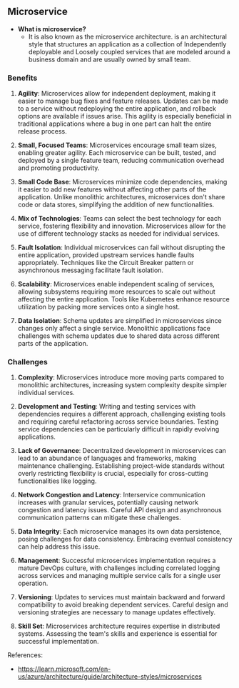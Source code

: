 ## Microservice

- **What is microservice?**
  - It is also known as the microservice architecture. is an architectural style that structures an application as a collection of Independently deployable and Loosely coupled services that are modeled around a business domain and are usually owned by small team.

 ### Benefits

1. **Agility**: Microservices allow for independent deployment, making it easier to manage bug fixes and feature releases. Updates can be made to a service without redeploying the entire application, and rollback options are available if issues arise. This agility is especially beneficial in traditional applications where a bug in one part can halt the entire release process.

2. **Small, Focused Teams**: Microservices encourage small team sizes, enabling greater agility. Each microservice can be built, tested, and deployed by a single feature team, reducing communication overhead and promoting productivity.

3. **Small Code Base**: Microservices minimize code dependencies, making it easier to add new features without affecting other parts of the application. Unlike monolithic architectures, microservices don't share code or data stores, simplifying the addition of new functionalities.

4. **Mix of Technologies**: Teams can select the best technology for each service, fostering flexibility and innovation. Microservices allow for the use of different technology stacks as needed for individual services.

5. **Fault Isolation**: Individual microservices can fail without disrupting the entire application, provided upstream services handle faults appropriately. Techniques like the Circuit Breaker pattern or asynchronous messaging facilitate fault isolation.

6. **Scalability**: Microservices enable independent scaling of services, allowing subsystems requiring more resources to scale out without affecting the entire application. Tools like Kubernetes enhance resource utilization by packing more services onto a single host.

7. **Data Isolation**: Schema updates are simplified in microservices since changes only affect a single service. Monolithic applications face challenges with schema updates due to shared data across different parts of the application.

### Challenges

1. **Complexity**: Microservices introduce more moving parts compared to monolithic architectures, increasing system complexity despite simpler individual services.

2. **Development and Testing**: Writing and testing services with dependencies requires a different approach, challenging existing tools and requiring careful refactoring across service boundaries. Testing service dependencies can be particularly difficult in rapidly evolving applications.

3. **Lack of Governance**: Decentralized development in microservices can lead to an abundance of languages and frameworks, making maintenance challenging. Establishing project-wide standards without overly restricting flexibility is crucial, especially for cross-cutting functionalities like logging.

4. **Network Congestion and Latency**: Interservice communication increases with granular services, potentially causing network congestion and latency issues. Careful API design and asynchronous communication patterns can mitigate these challenges.

5. **Data Integrity**: Each microservice manages its own data persistence, posing challenges for data consistency. Embracing eventual consistency can help address this issue.

6. **Management**: Successful microservices implementation requires a mature DevOps culture, with challenges including correlated logging across services and managing multiple service calls for a single user operation.

7. **Versioning**: Updates to services must maintain backward and forward compatibility to avoid breaking dependent services. Careful design and versioning strategies are necessary to manage updates effectively.

8. **Skill Set**: Microservices architecture requires expertise in distributed systems. Assessing the team's skills and experience is essential for successful implementation.

References: 
- https://learn.microsoft.com/en-us/azure/architecture/guide/architecture-styles/microservices

